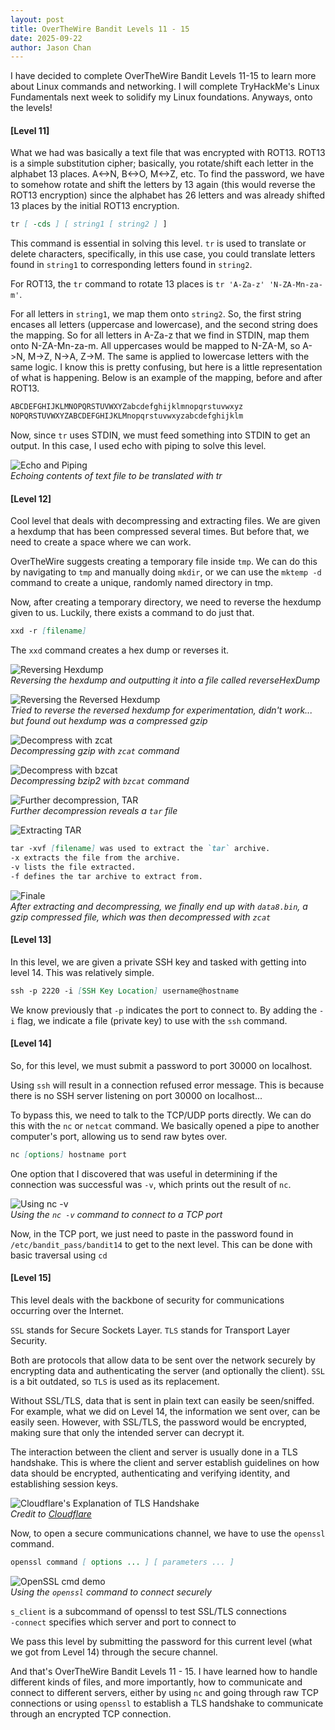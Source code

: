 ```yaml
---
layout: post
title: OverTheWire Bandit Levels 11 - 15
date: 2025-09-22
author: Jason Chan
---
```


I have decided to complete OverTheWire Bandit Levels 11-15 to learn more about Linux commands and networking. I will complete TryHackMe's Linux Fundamentals next week to solidify my Linux foundations. Anyways, onto the levels!

#### [Level 11]
What we had was basically a text file that was encrypted with ROT13. ROT13 is a simple substitution cipher; basically, you rotate/shift each letter in the alphabet 13 places. A<->N, B<->O, M<->Z, etc.
To find the password, we have to somehow rotate and shift the letters by 13 again (this would reverse the ROT13 encryption) since the alphabet has 26 letters and was already shifted 13 places by the initial ROT13 encryption.
<br>

```markdown 
tr [ -cds ] [ string1 [ string2 ] ]
```

This command is essential in solving this level. `tr` is used to translate or delete characters, specifically, in this use case, you could translate letters found in `string1` to corresponding letters found in `string2`.

For ROT13, the `tr` command to rotate 13 places is `tr 'A-Za-z' 'N-ZA-Mn-za-m'`.

For all letters in `string1`, we map them onto `string2`. So, the first string encases all letters (uppercase and lowercase), and the second string does the mapping. So for all letters in A-Za-z that we find in STDIN, map them onto N-ZA-Mn-za-m. All uppercases would be mapped to N-ZA-M, so A->N, M->Z, N->A, Z->M. The same is applied to lowercase letters with the same logic. I know this is pretty confusing, but here is a little representation of what is happening. Below is an example of the mapping, before and after ROT13.

```markdown
ABCDEFGHIJKLMNOPQRSTUVWXYZabcdefghijklmnopqrstuvwxyz
NOPQRSTUVWXYZABCDEFGHIJKLMnopqrstuvwxyzabcdefghijklm
```

Now, since `tr` uses STDIN, we must feed something into STDIN to get an output. In this case, I used echo with piping to solve this level.

![Echo and Piping](/images/Level11.png)<br>
*Echoing contents of text file to be translated with tr*

<h4>[Level 12]</h4>
Cool level that deals with decompressing and extracting files. We are given a hexdump that has been compressed several times. But before that, we need to create a space where we can work.

OverTheWire suggests creating a temporary file inside `tmp`. We can do this by navigating to `tmp` and manually doing `mkdir`, or we can use the `mktemp -d` command to create a unique, randomly named directory in tmp.

Now, after creating a temporary directory, we need to reverse the hexdump given to us. Luckily, there exists a command to do just that.

```markdown
xxd -r [filename]
```

The `xxd` command creates a hex dump or reverses it.

![Reversing Hexdump](/images/1-LVL12.png)<br>
*Reversing the hexdump and outputting it into a file called reverseHexDump*

![Reversing the Reversed Hexdump](/images/2-LVL12.png)<br>
*Tried to reverse the reversed hexdump for experimentation, didn't work... but found out hexdump was a compressed gzip*

![Decompress with zcat](/images/3-LVL12.png)<br>
*Decompressing gzip with `zcat` command*

![Decompress with bzcat](/images/4-LVL12.png)<br>
*Decompressing bzip2 with `bzcat` command*

![Further decompression, TAR](/images/5-LVL12.png)<br>
*Further decompression reveals a `tar` file*

![Extracting TAR](/images/6-LVL12.png)<br>
```markdown
tar -xvf [filename] was used to extract the `tar` archive.
-x extracts the file from the archive.
-v lists the file extracted. 
-f defines the tar archive to extract from.
```

![Finale](/images/7-LVL12.png)<br>
*After extracting and decompressing, we finally end up with `data8.bin`, a gzip compressed file, which was then decompressed with `zcat`*

<h4>[Level 13]</h4>
In this level, we are given a private SSH key and tasked with getting into level 14. This was relatively simple.

```markdown
ssh -p 2220 -i [SSH Key Location] username@hostname
```

We know previously that `-p` indicates the port to connect to. By adding the `-i` flag, we indicate a file (private key) to use with the `ssh` command.

<h4>[Level 14]</h4>
So, for this level, we must submit a password to port 30000 on localhost.

Using `ssh` will result in a connection refused error message. This is because there is no SSH server listening on port 30000 on localhost...

To bypass this, we need to talk to the TCP/UDP ports directly. We can do this with the `nc` or `netcat` command. We basically opened a pipe to another computer's port, allowing us to send raw bytes over.

```markdown
nc [options] hostname port
```

One option that I discovered that was useful in determining if the connection was successful was `-v`, which prints out the result of `nc`.

![Using nc -v](/images/LVL14.png)<br>
*Using the `nc -v` command to connect to a TCP port*

Now, in the TCP port, we just need to paste in the password found in `/etc/bandit_pass/bandit14` to get to the next level. This can be done with basic traversal using `cd`

<h4>[Level 15]</h4>
This level deals with the backbone of security for communications occurring over the Internet.

`SSL` stands for Secure Sockets Layer.
`TLS` stands for Transport Layer Security.

Both are protocols that allow data to be sent over the network securely by encrypting data and authenticating the server (and optionally the client). `SSL` is a bit outdated, so `TLS` is used as its replacement.

Without SSL/TLS, data that is sent in plain text can easily be seen/sniffed. For example, what we did on Level 14, the information we sent over, can be easily seen. However, with SSL/TLS, the password would be encrypted, making sure that only the intended server can decrypt it.

The interaction between the client and server is usually done in a TLS handshake. This is where the client and server establish guidelines on how data should be encrypted, authenticating and verifying identity, and establishing session keys.

![Cloudflare's Explanation of TLS Handshake](/images/Cloudflare.png)<br>
*Credit to [Cloudflare](https://www.cloudflare.com/learning/ssl/what-happens-in-a-tls-handshake)*

Now, to open a secure communications channel, we have to use the `openssl` command.

```markdown
openssl command [ options ... ] [ parameters ... ]
```

![OpenSSL cmd demo](/images/LVL15New.png)<br>
*Using the `openssl` command to connect securely*

`s_client` is a subcommand of openssl to test SSL/TLS connections <br>
`-connect` specifies which server and port to connect to

We pass this level by submitting the password for this current level (what we got from Level 14) through the secure channel.

And that's OverTheWire Bandit Levels 11 - 15. I have learned how to handle different kinds of files, and more importantly, how to communicate and connect to different servers, either by using `nc` and going through raw TCP connections or using `openssl` to establish a TLS handshake to communicate through an encrypted TCP connection.











































